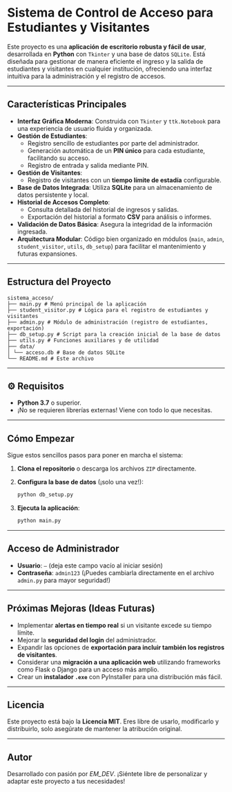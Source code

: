 #  Sistema de Control de Acceso para Estudiantes y Visitantes

Este proyecto es una **aplicación de escritorio robusta y fácil de usar**, desarrollada en **Python** con `Tkinter` y una base de datos `SQLite`. Está diseñada para gestionar de manera eficiente el ingreso y la salida de estudiantes y visitantes en cualquier institución, ofreciendo una interfaz intuitiva para la administración y el registro de accesos.

---

## Características Principales

- **Interfaz Gráfica Moderna**: Construida con `Tkinter` y `ttk.Notebook` para una experiencia de usuario fluida y organizada.
- **Gestión de Estudiantes**:
  - Registro sencillo de estudiantes por parte del administrador.
  - Generación automática de un **PIN único** para cada estudiante, facilitando su acceso.
  - Registro de entrada y salida mediante PIN.
- **Gestión de Visitantes**:
  - Registro de visitantes con un **tiempo límite de estadía** configurable.
- **Base de Datos Integrada**: Utiliza **SQLite** para un almacenamiento de datos persistente y local.
- **Historial de Accesos Completo**:
  - Consulta detallada del historial de ingresos y salidas.
  - Exportación del historial a formato **CSV** para análisis o informes.
- **Validación de Datos Básica**: Asegura la integridad de la información ingresada.
- **Arquitectura Modular**: Código bien organizado en módulos (`main`, `admin`, `student_visitor`, `utils`, `db_setup`) para facilitar el mantenimiento y futuras expansiones.

---

##  Estructura del Proyecto
```
sistema_acceso/
├── main.py # Menú principal de la aplicación
├── student_visitor.py # Lógica para el registro de estudiantes y visitantes
├── admin.py # Módulo de administración (registro de estudiantes, exportación)
├── db_setup.py # Script para la creación inicial de la base de datos
├── utils.py # Funciones auxiliares y de utilidad
├── data/
│ └── acceso.db # Base de datos SQLite
└── README.md # Este archivo
```
---

## ⚙️ Requisitos

- **Python 3.7** o superior.
- ¡No se requieren librerías externas! Viene con todo lo que necesitas.

---

##  Cómo Empezar

Sigue estos sencillos pasos para poner en marcha el sistema:

1.  **Clona el repositorio** o descarga los archivos `ZIP` directamente.

2.  **Configura la base de datos** (¡solo una vez!):

    ```bash
    python db_setup.py
    ```

3.  **Ejecuta la aplicación**:
    ```bash
    python main.py
    ```

---

##  Acceso de Administrador

- **Usuario**: `—` (deja este campo vacío al iniciar sesión)
- **Contraseña**: `admin123` (¡Puedes cambiarla directamente en el archivo `admin.py` para mayor seguridad!)

---

##  Próximas Mejoras (Ideas Futuras)

- Implementar **alertas en tiempo real** si un visitante excede su tiempo límite.
- Mejorar la **seguridad del login** del administrador.
- Expandir las opciones de **exportación para incluir también los registros de visitantes**.
- Considerar una **migración a una aplicación web** utilizando frameworks como Flask o Django para un acceso más amplio.
- Crear un **instalador `.exe`** con PyInstaller para una distribución más fácil.

---

##  Licencia

Este proyecto está bajo la **Licencia MIT**. Eres libre de usarlo, modificarlo y distribuirlo, solo asegúrate de mantener la atribución original.

---

##  Autor

Desarrollado con pasión por *EM_DEV*. ¡Siéntete libre de personalizar y adaptar este proyecto a tus necesidades!
